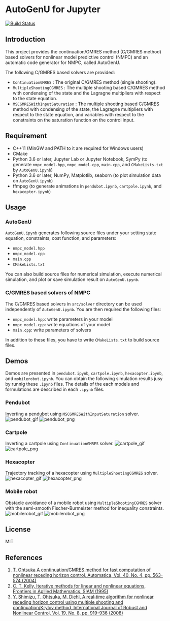# AutoGenU for Jupyter

[![Build Status](https://travis-ci.org/mayataka/autogenu-jupyter.svg?branch=master)](https://travis-ci.org/mayataka/autogenu-jupyter)

## Introduction
This project provides the continuation/GMRES method (C/GMRES method) based solvers for nonlinear model predictive control (NMPC) and an automatic code generator for NMPC, called AutoGenU.

The following C/GMRES based solvers are provided: 
- `ContinuationGMRES` : The original C/GMRES method (single shooting).
- `MultipleShootingCGMRES` : The multiple shooting based C/GMRES method with condensing of the state and the Lagragne multipliers with respect to the state equation.
- `MSCGMRESWithInputSaturation` : The multiple shooting based C/GMRES method with condensing of the state, the Lagragne multipliers with respect to the state equation, and variables with respect to the constraints on the saturation function on the control input.


## Requirement
- C++11 (MinGW and PATH to it are required for Windows users)
- CMake
- Python 3.6 or later, Jupyter Lab or Jupyter Notebook, SymPy (to generate `nmpc_model.hpp`, `nmpc_model.cpp`, `main.cpp`, and `CMakeLists.txt` by `AutoGenU.ipynb`)
- Python 3.6 or later, NumPy, Matplotlib, seaborn (to plot simulation data on `AutoGenU.ipynb`)
- ffmpeg (to generate animations in `pendubot.ipynb`, `cartpole.ipynb`, and `hexacopter.ipynb`)

## Usage
### AutoGenU
`AutoGenU.ipynb` generates following source files under your setting state equation, constraints, cost function, and parameters: 
- `nmpc_model.hpp`  
- `nmpc_model.cpp`  
- `main.cpp`  
- `CMakeLists.txt`

You can also build source files for numerical simulation, execute numerical simulation, and plot or save simulation result on `AutoGenU.ipynb`.


### C/GMRES based solvers of NMPC
The C/GMRES based solvers in `src/solver` directory can be used independently of `AutoGenU.ipynb`. You are then required the following files:
- `nmpc_model.hpp`: write parameters in your model  
- `nmpc_model.cpp`: write equations of your model  
- `main.cpp`: write parameters of solvers  

In addition to these files, you have to write `CMakeLists.txt` to build source files.


## Demos
Demos are presented in `pendubot.ipynb`, `cartpole.ipynb`, `hexacopter.ipynb`, and `mobilerobot.ipynb`. You can obtain the following simulation results jusy by runnig these `.ipynb` files. The details of the each models and formulations are described in each `.ipynb` files.

### Pendubot  
Inverting a pendubot using `MSCGMRESWithInputSaturation` solver.
![pendubot_gif](https://raw.githubusercontent.com/wiki/mayataka/CGMRES/images/pendubot.gif)
![pendubot_png](https://raw.github.com/wiki/mayataka/CGMRES/images/pendubot.png)

### Cartpole
Inverting a cartpole using `ContinuationGMRES` solver.
![cartpole_gif](https://raw.githubusercontent.com/wiki/mayataka/CGMRES/images/cartpole.gif)
![cartpole_png](https://raw.github.com/wiki/mayataka/CGMRES/images/cartpole.png)

### Hexacopter 
Trajectory tracking of a hexacopter using `MultipleShootingCGMRES` solver.
![hexacopter_gif](https://raw.githubusercontent.com/wiki/mayataka/CGMRES/images/hexacopter.gif)
![hexacopter_png](https://raw.github.com/wiki/mayataka/CGMRES/images/hexacopter.png)

### Mobile robot
Obstacle avoidance of a mobile robot using `MultipleShootingCGMRES` solver with the semi-smooth Fischer-Burmeister method for inequality constraints.
![mobilerobot_gif](https://raw.githubusercontent.com/wiki/mayataka/CGMRES/images/mobilerobot.gif)
![mobilerobot_png](https://raw.github.com/wiki/mayataka/CGMRES/images/mobilerobot.png)


## License
MIT

## References
1. [T. Ohtsuka A continuation/GMRES method for fast computation of nonlinear receding horizon control, Automatica, Vol. 40, No. 4, pp. 563-574 (2004)](https://doi.org/10.1016/j.automatica.2003.11.005)
2. [C. T. Kelly, Iterative methods for linear and nonlinear equations, Frontiers in Apllied Mathematics, SIAM (1995)](https://doi.org/10.1137/1.9781611970944)
3. [Y. Shimizu, T. Ohtsuka, M. Diehl, A real‐time algorithm for nonlinear receding horizon control using multiple shooting and continuation/Krylov method, International Journal of Robust and Nonlinear Control, Vol. 19, No. 8, pp. 919-936 (2008)](https://doi.org/10.1002/rnc.1363)

